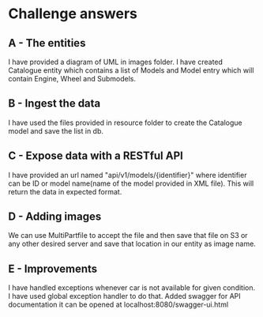 # Challenge answers

## A - The entities
I have provided a diagram of UML in images folder.
I have created Catalogue entity which contains a list of Models and Model entry which will contain Engine, Wheel and Submodels.

## B - Ingest the data
I have used the files provided in resource folder to create the Catalogue model and save the list in db.

## C - Expose data with a RESTful API
I have provided an url named "api/v1/models/{identifier}" where identifier can be ID or model name(name of the model provided in XML file). 
This will return the data in expected format.

## D - Adding images
We can use MultiPartfile to accept the file and then save that file on S3 or any other desired server and save that location in our entity as image name.

## E - Improvements
I have handled exceptions whenever car is not available for given condition. I have used global exception handler to do that.
Added swagger for API documentation it can be opened at localhost:8080/swagger-ui.html
